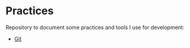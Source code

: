 # Practices

Repository to document some practices and tools I use for development:
* [Git](GitCommits.md)
